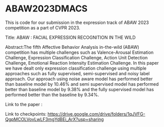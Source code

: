 # ABAW2023DMACS
This is code for our submission in the expression track of ABAW 2023 competition as a part of CVPR 2023.

Title: ABAW : FACIAL EXPRESSION RECOGNITION IN THE WILD

Abstract:The fifth Affective Behavior Analysis in-the-wild (ABAW) competition has multiple challenges
such as Valence-Arousal Estimation Challenge, Expression Classification Challenge, Action Unit
Detection Challenge, Emotional Reaction Intensity Estimation Challenge. In this paper we have
dealt only expression classification challenge using multiple approaches such as fully supervised,
semi-supervised and noisy label approach. Our approach using noise aware model has performed
better than baseline model by 10.46% and semi supervised model has performed better than baseline
model by 9.38% and the fully supervised model has performed better than the baseline by 9.34%.

Link to the paper : 

Link to checkpoints: https://drive.google.com/drive/folders/1qJVFG-QgpMCOLVovLwLF3mgYdBEi_ArX?usp=sharing
